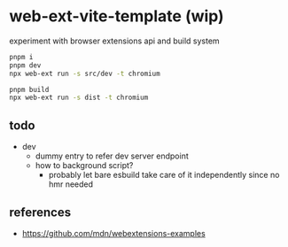 # web-ext-vite-template (wip)

experiment with browser extensions api and build system

```sh
pnpm i
pnpm dev
npx web-ext run -s src/dev -t chromium

pnpm build
npx web-ext run -s dist -t chromium
```

## todo

- dev
  - dummy entry to refer dev server endpoint
  - how to background script?
    - probably let bare esbuild take care of it independently since no hmr needed

## references

- https://github.com/mdn/webextensions-examples
